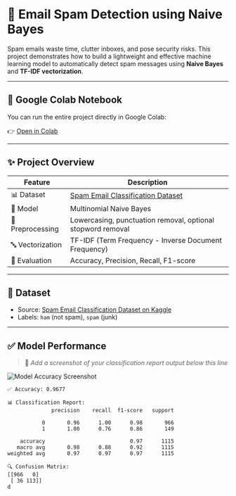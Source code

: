 # 📧 Email Spam Detection using Naive Bayes

Spam emails waste time, clutter inboxes, and pose security risks. This project demonstrates how to build a lightweight and effective machine learning model to automatically detect spam messages using **Naive Bayes** and **TF-IDF vectorization**.

---

## 🔗 Google Colab Notebook

You can run the entire project directly in Google Colab:

👉 [Open in Colab](https://colab.research.google.com/drive/1jhXALjpn6X30B5mx9H_kJa5yTUcjdLLO?usp=sharing)

---

## ✨ Project Overview

| Feature        | Description                                            |
|----------------|--------------------------------------------------------|
| 📊 Dataset     | [Spam Email Classification Dataset](https://www.kaggle.com/datasets/ashfakyeafi/spam-email-classification/data) |
| 🧠 Model       | Multinomial Naive Bayes                                |
| 🧼 Preprocessing | Lowercasing, punctuation removal, optional stopword removal |
| 🔤 Vectorization | TF-IDF (Term Frequency - Inverse Document Frequency) |
| 🎯 Evaluation  | Accuracy, Precision, Recall, F1-score                  |

---

## 📝 Dataset

- Source: [Spam Email Classification Dataset on Kaggle](https://www.kaggle.com/datasets/ashfakyeafi/spam-email-classification/data)
- Labels: `ham` (not spam), `spam` (junk)

---

## ✅ Model Performance

> 📸 *Add a screenshot of your classification report output below this line*

![Model Accuracy Screenshot](relative/path/to/your/screenshot.png)

```text
✅ Accuracy: 0.9677

📊 Classification Report:
              precision    recall  f1-score   support

           0       0.96      1.00      0.98       966
           1       1.00      0.76      0.86       149

    accuracy                           0.97      1115
   macro avg       0.98      0.88      0.92      1115
weighted avg       0.97      0.97      0.97      1115

🔍 Confusion Matrix:
[[966   0]
 [ 36 113]]
d